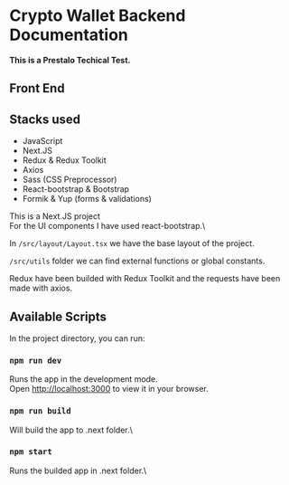 # Crypto Wallet Backend Documentation

**This is a Prestalo Techical Test.**

## Front End

## Stacks used

- JavaScript
- Next.JS
- Redux & Redux Toolkit
- Axios
- Sass (CSS Preprocessor)
- React-bootstrap & Bootstrap
- Formik & Yup (forms & validations)

This is a Next.JS project\
For the UI components I have used react-bootstrap.\

In `/src/layout/Layout.tsx` we have the base layout of the project.

`/src/utils` folder we can find external functions or global constants.

Redux have been builded with Redux Toolkit and the requests have been made with axios.

## Available Scripts

In the project directory, you can run:

### `npm run dev`

Runs the app in the development mode.\
Open [http://localhost:3000](http://localhost:3000) to view it in your browser.

### `npm run build`

Will build the app to .next folder.\

### `npm start`

Runs the builded app in .next folder.\

<!-- ### `npm test` -->
